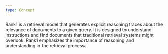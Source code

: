 ```yaml
---
type: Concept
---
```


Rank1 is a retrieval model that generates explicit reasoning traces about the relevance of documents to a given query. It is designed to understand instructions and find documents that traditional retrieval systems might overlook. Rank1 emphasizes the importance of reasoning and understanding in the retrieval process.
